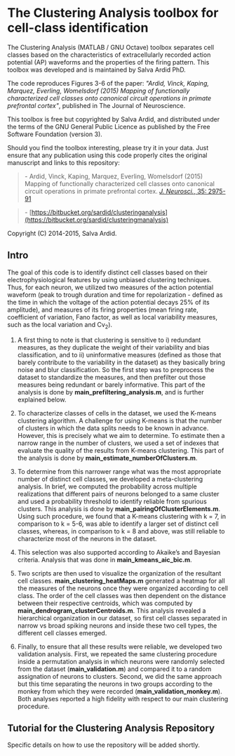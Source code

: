 # The Clustering Analysis toolbox for cell-class identification

The Clustering Analysis (MATLAB / GNU Octave) toolbox separates cell classes based on the characteristics of extracellularly recorded action potential (AP) waveforms and the properties of the firing pattern. This toolbox was developed and is maintained by Salva Ardid PhD.

The code reproduces Figures 3-6 of the paper: *"Ardid, Vinck, Kaping, Marquez, Everling, Womelsdorf (2015) Mapping of functionally characterized cell classes onto canonical circuit operations in primate prefrontal cortex"*, published in The Journal of Neuroscience.

This toolbox is free but copyrighted by Salva Ardid, and distributed under the terms of the GNU General Public Licence as published by the Free Software Foundation (version 3).

Should you find the toolbox interesting, please try it in your data. Just ensure that any publication using this code properly cites the original manuscript and links to this repository:

> \- Ardid, Vinck, Kaping, Marquez, Everling, Womelsdorf (2015) Mapping of functionally characterized cell classes onto canonical circuit operations in primate prefrontal cortex. [*J. Neurosci.*, 35: 2975-91](http://130.63.84.98/sardid/common/pdfs/ardid_jn2015.pdf)

> \- [https://bitbucket.org/sardid/clusteringanalysis](https://bitbucket.org/sardid/clusteringmanalysis)

Copyright (C) 2014-2015, Salva Ardid.

## Intro

The goal of this code is to identify distinct cell classes based on their electrophysiological features by using unbiased clustering techniques. Thus, for each neuron, we utilized two measures of the action potential waveform (peak to trough duration and time for repolarization - defined as the time in which the voltage of the action potential decays 25% of its amplitude), and measures of its firing properties (mean firing rate, coefficient of variation, Fano factor, as well as local variability measures, such as the local variation and Cv<sub>2</sub>).

1. A first thing to note is that clustering is sensitive to i) redundant measures, as they duplicate the weight of their variability and bias classification, and to ii) uninformative measures (defined as those that barely contribute to the variability in the dataset) as they basically bring noise and blur classification. So the first step was to preprocess the dataset to standardize the measures, and then prefilter out those measures being redundant or barely informative. This part of the analysis is done by **main_prefiltering_analysis.m**, and is further explained below.

2. To characterize classes of cells in the dataset, we used the K-means clustering algorithm. A challenge for using K-means is that the number of clusters in which the data splits needs to be known in advance. However, this is precisely what we aim to determine. To estimate then a narrow range in the number of clusters, we used a set of indexes that evaluate the quality of the results from K-means clustering. This part of the analysis is done by **main_estimate_numberOfClusters.m**.

3. To determine from this narrower range what was the most appropriate number of distinct cell classes, we developed a meta-clustering analysis. In brief, we computed the probability across multiple realizations that different pairs of neurons belonged to a same cluster and used a probability threshold to identify reliable from spurious clusters. This analysis is done by **main_pairingOfClusterElements.m**. Using such procedure, we found that a K-means clustering with k = 7, in comparison to k = 5-6, was able to identify a larger set of distinct cell classes, whereas, in comparison to k = 8 and above, was still reliable to characterize most of the neurons in the dataset.

4. This selection was also supported according to Akaike’s and Bayesian criteria. Analysis that was done in **main_kmeans_aic_bic.m**.

5. Two scripts are then used to visualize the organization of the resultant cell classes. **main_clustering_heatMaps.m** generated a heatmap for all the measures of the neurons once they were organized according to cell class. The order of the cell classes was then dependent on the distance between their respective centroids, which was computed by **main_dendrogram_clusterCentroids.m**. This analysis revealed a hierarchical organization in our dataset, so first cell classes separated in narrow vs broad spiking neurons and inside these two cell types, the different cell classes emerged.

6. Finally, to ensure that all these results were reliable, we developed two validation analysis. First, we repeated the same clustering procedure inside a permutation analysis in which neurons were randomly selected from the dataset (**main_validation.m**) and compared it to a random assignation of neurons to clusters. Second, we did the same approach but this time separating the neurons in two groups according to the monkey from which they were recorded (**main_validation_monkey.m**). Both analyses reported a high fidelity with respect to our main clustering procedure.

## Tutorial for the Clustering Analysis Repository

Specific details on how to use the repository will be added shortly.
